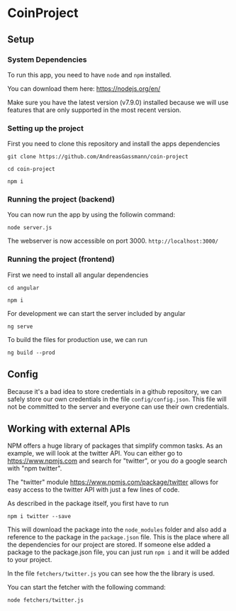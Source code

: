 # CoinProject

## Setup

### System Dependencies

To run this app, you need to have `node` and `npm` installed.

You can download them here: https://nodejs.org/en/

Make sure you have the latest version (v7.9.0) installed because we will use features that are only supported in the most recent version.

### Setting up the project

First you need to clone this repository and install the apps dependencies

```
git clone https://github.com/AndreasGassmann/coin-project

cd coin-project

npm i
```

### Running the project (backend)

You can now run the app by using the followin command:

```
node server.js
```

The webserver is now accessible on port 3000. `http://localhost:3000/`

### Running the project (frontend)

First we need to install all angular dependencies

```
cd angular

npm i
```

For development we can start the server included by angular

```
ng serve
```

To build the files for production use, we can run

```
ng build --prod
```


## Config

Because it's a bad idea to store credentials in a github repository, we can safely store our own credentials in the file `config/config.json`. This file will not be committed to the server and everyone can use their own credentials.


## Working with external APIs

NPM offers a huge library of packages that simplify common tasks. As an example, we will look at the twitter API. You can either go to https://www.npmjs.com and search for "twitter", or you do a google search with "npm twitter".

The "twitter" module https://www.npmjs.com/package/twitter allows for easy access to the twitter API with just a few lines of code.

As described in the package itself, you first have to run

```
npm i twitter --save
```

This will download the package into the `node_modules` folder and also add a reference to the package in the `package.json` file. This is the place where all the dependencies for our project are stored. If someone else added a package to the package.json file, you can just run `npm i` and it will be added to your project.

In the file `fetchers/twitter.js` you can see how the the library is used.

You can start the fetcher with the following command:

```
node fetchers/twitter.js
```